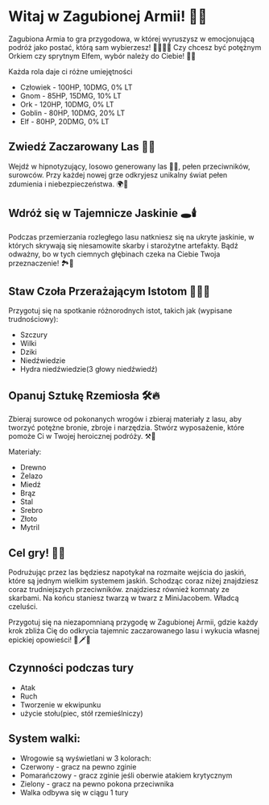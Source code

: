 # Witaj w Zagubionej Armii! 🌲🏹

Zagubiona Armia to gra przygodowa, w której wyruszysz w emocjonującą podróż jako postać, którą sam wybierzesz!
🧙‍♂️🧝‍♀️ Czy chcesz być potężnym Orkiem czy sprytnym Elfem, wybór należy do Ciebie! 💪🦄

Każda rola daje ci różne umiejętności
- Człowiek - 100HP, 10DMG, 0% LT
- Gnom - 85HP, 15DMG, 10% LT
- Ork - 120HP, 10DMG, 0% LT
- Goblin - 80HP, 10DMG, 20% LT
- Elf - 80HP, 20DMG, 0% LT

## Zwiedź Zaczarowany Las 🌳🍃

Wejdź w hipnotyzujący, losowo generowany las 🌲🌳, pełen przeciwników, surowców.
Przy każdej nowej grze odkryjesz unikalny świat pełen zdumienia i niebezpieczeństwa. 🌍🌟

## Wdróż się w Tajemnicze Jaskinie 🕳️🕯️

Podczas przemierzania rozległego lasu natkniesz się na ukryte jaskinie, w których skrywają się niesamowite skarby i starożytne artefakty. 
Bądź odważny, bo w tych ciemnych głębinach czeka na Ciebie Twoja przeznaczenie! 🏞️💎

## Staw Czoła Przerażającym Istotom 🐺🧟‍♂️

Przygotuj się na spotkanie różnorodnych istot, takich jak (wypisane trudnościowy):
- Szczury
- Wilki
- Dziki
- Niedźwiedzie
- Hydra niedźwiedzie(3 głowy niedźwiedź)

## Opanuj Sztukę Rzemiosła 🛠️🔥

Zbieraj surowce od pokonanych wrogów i zbieraj materiały z lasu, aby tworzyć potężne bronie, zbroje i narzędzia. Stwórz wyposażenie, które pomoże Ci w Twojej heroicznej podróży. ⚒️💼

Materiały:
- Drewno
- Żelazo
- Miedź
- Brąz
- Stal
- Srebro
- Złoto
- Mytril

## Cel gry! 📜🌟
Podrużując przez las będziesz napotykał na rozmaite wejścia do jaskiń, które są jednym wielkim systemem jaskiń. Schodząc coraz niżej znajdziesz coraz trudniejszych przeciwników. znajdziesz również komnaty ze skarbami. Na końcu staniesz twarzą w twarz z MiniJacobem. Władcą czeluści.

Przygotuj się na niezapomnianą przygodę w Zagubionej Armii, gdzie każdy krok zbliża Cię do odkrycia tajemnic zaczarowanego lasu i wykucia własnej epickiej opowieści! 🌲🗡️🌟

## Czynności podczas tury
- Atak
- Ruch
- Tworzenie w ekwipunku
- użycie stołu(piec, stół rzemieślniczy)

## System walki:
- Wrogowie są wyświetlani w 3 kolorach:
- Czerwony - gracz na pewno zginie
- Pomarańczowy - gracz zginie jeśli oberwie atakiem krytycznym
- Zielony - gracz na pewno pokona przeciwnika
- Walka odbywa się w ciągu 1 tury